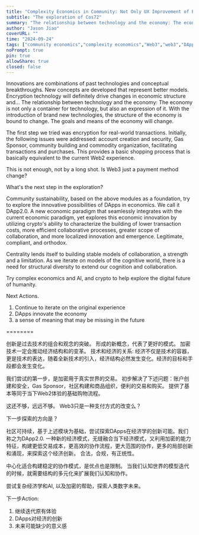 ```yaml
---
title: "Complexity Economics in Community: Not Only UX Improvement of Payment"
subtitle: "The exploration of Cos72"
summary: "The relationship between technology and the economy: The economy is not only a container for technology, but also an expression of it. With the introduction of brand new technologies, the structure of the economy is bound to change. The goals and means of the economy will change."
author: "Jason Jiao"
coverURL: ""
time: "2024-09-24"
tags: ["community economics","complexity economics","Web3","web3","DApps","dapps","trade","community", "sustainability"]
noPrompt: true
pin: true
allowShare: true
closed: false
---
```


Innovations are combinations of past technologies and conceptual breakthroughs.
New concepts are developed that represent better models.
Encryption technology will definitely drive changes in economic structure and...
The relationship between technology and the economy: The economy is not only a container for technology, but also an expression of it. With the introduction of brand new technologies, the structure of the economy is bound to change. The goals and means of the economy will change.

The first step we tried was encryption for real-world transactions.
Initially, the following issues were addressed: account creation and security, Gas Sponsor, community building and commodity organization, facilitating transactions and purchases.
This provides a basic shopping process that is basically equivalent to the current Web2 experience.

This is not enough, not by a long shot.
Is Web3 just a payment method change?

What's the next step in the exploration?

Community sustainability, based on the above modules as a foundation, try to explore the innovative possibilities of DApps in economics. We call it DApp2.0.
A new economic paradigm that seamlessly integrates with the current economic paradigm, yet explores this economic innovation by utilizing crypto's ability to characterize the building of lower transaction costs, more efficient collaborative processes, greater scope of collaboration, and more localized innovation and emergence.
Legitimate, compliant, and orthodox.

Centrality lends itself to building stable models of collaboration, a strength and a limitation.
As we iterate on models of the cognitive world, there is a need for structural diversity to extend our cognition and collaboration.

Try complex economics and AI, and crypto to help explore the digital future of humanity.

Next Actions.
  1. Continue to iterate on the original experience
  2. DApps innovate the economy
  3. a sense of meaning that may be missing in the future

========

创新是过去技术的组合和观念的突破。
形成的新概念，代表了更好的模式。
加密技术一定会推动经济结构和的变革。
技术和经济的关系: 经济不仅是技术的容器，更是技术的表达，随着全新技术的引入，经济结构必然发生变化。经济的目标和手段都会发生变化。

我们尝试的第一步，是加密用于真实世界的交易。
初步解决了下述问题：账户创建和安全，Gas Sponsor，社区构建和商品组织，便利的交易和购买。
提供了基本等同于当下Web2体验的基础购物流程。

这还不够，远远不够。
Web3只是一种支付方式的改变么？

下一步探索的方向是？

社区可持续，基于上述模块为基础，尝试探索DApps在经济学的创新可能。我们称之为DApp2.0.
一种新的经济模式，无缝融合当下经济模式，又利用加密的能力特征，构建更低交易成本，更高效的协作流程，更大范围的协作，更多的局部创新和涌现，来探索这个经济创新。
合法，合规，有正统性。

中心化适合构建稳定的协作模式，是优点也是限制。
当我们认知世界的模型迭代的时候，就需要结构的多元化来扩展我们认知和协作。

尝试复杂经济学和AI, 以及加密的帮助，探索人类数字未来。

下一步Action:
  1.   继续迭代原有体验
  2.   DApps对经济的创新
  3.   未来可能缺少的意义感